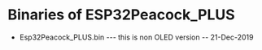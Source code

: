 # Binaries of ESP32Peacock_PLUS

- Esp32Peacock_PLUS.bin --- this is non OLED version -- 21-Dec-2019
